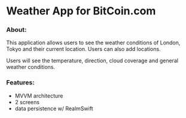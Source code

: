#  Weather App for BitCoin.com

### About:
This application allows users to see the weather conditions of London, Tokyo and their current location. Users can also add locations. 

Users will see the temperature, direction, cloud coverage and general weather conditions.

### Features:
- MVVM architecture
- 2 screens
- data persistence w/ RealmSwift


